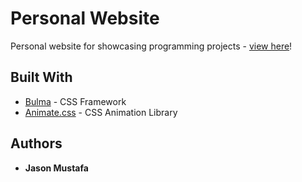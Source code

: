 # Personal Website

Personal website for showcasing programming projects - [view here](https://www.jasonmustafa.com/)!

## Built With

* [Bulma](https://bulma.io/) - CSS Framework
* [Animate.css](https://daneden.github.io/animate.css/) - CSS Animation Library

## Authors

* **Jason Mustafa**